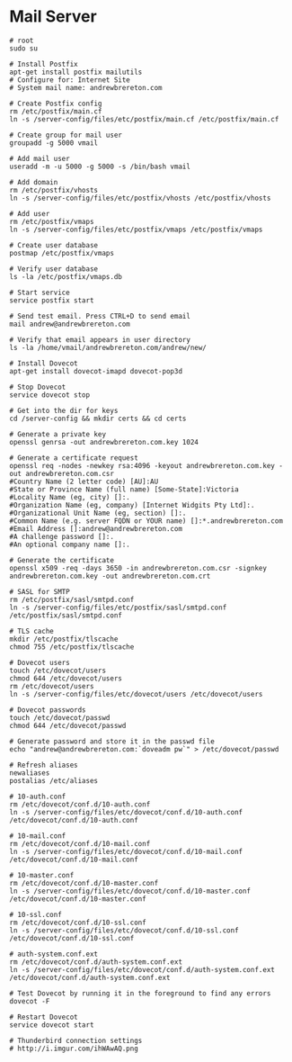 Mail Server
===========

    # root
    sudo su
    
    # Install Postfix
    apt-get install postfix mailutils
    # Configure for: Internet Site
    # System mail name: andrewbrereton.com
    
    # Create Postfix config
    rm /etc/postfix/main.cf
    ln -s /server-config/files/etc/postfix/main.cf /etc/postfix/main.cf
    
    # Create group for mail user
    groupadd -g 5000 vmail
    
    # Add mail user
    useradd -m -u 5000 -g 5000 -s /bin/bash vmail
    
    # Add domain
    rm /etc/postfix/vhosts
    ln -s /server-config/files/etc/postfix/vhosts /etc/postfix/vhosts
    
    # Add user
    rm /etc/postfix/vmaps
    ln -s /server-config/files/etc/postfix/vmaps /etc/postfix/vmaps
    
    # Create user database
    postmap /etc/postfix/vmaps
    
    # Verify user database
    ls -la /etc/postfix/vmaps.db
    
    # Start service
    service postfix start
    
    # Send test email. Press CTRL+D to send email
    mail andrew@andrewbrereton.com
    
    # Verify that email appears in user directory
    ls -la /home/vmail/andrewbrereton.com/andrew/new/
    
    # Install Dovecot
    apt-get install dovecot-imapd dovecot-pop3d
    
    # Stop Dovecot
    service dovecot stop
    
    # Get into the dir for keys
    cd /server-config && mkdir certs && cd certs
    
    # Generate a private key
    openssl genrsa -out andrewbrereton.com.key 1024
    
    # Generate a certificate request
    openssl req -nodes -newkey rsa:4096 -keyout andrewbrereton.com.key -out andrewbrereton.com.csr
    #Country Name (2 letter code) [AU]:AU
    #State or Province Name (full name) [Some-State]:Victoria
    #Locality Name (eg, city) []:.
    #Organization Name (eg, company) [Internet Widgits Pty Ltd]:.
    #Organizational Unit Name (eg, section) []:.
    #Common Name (e.g. server FQDN or YOUR name) []:*.andrewbrereton.com
    #Email Address []:andrew@andrewbrereton.com
    #A challenge password []:.
    #An optional company name []:.
    
    # Generate the certificate
    openssl x509 -req -days 3650 -in andrewbrereton.com.csr -signkey andrewbrereton.com.key -out andrewbrereton.com.crt
    
    # SASL for SMTP
    rm /etc/postfix/sasl/smtpd.conf
    ln -s /server-config/files/etc/postfix/sasl/smtpd.conf /etc/postfix/sasl/smtpd.conf
    
    # TLS cache
    mkdir /etc/postfix/tlscache
    chmod 755 /etc/postfix/tlscache
    
    # Dovecot users
    touch /etc/dovecot/users
    chmod 644 /etc/dovecot/users
    rm /etc/dovecot/users
    ln -s /server-config/files/etc/dovecot/users /etc/dovecot/users
    
    # Dovecot passwords
    touch /etc/dovecot/passwd
    chmod 644 /etc/dovecot/passwd
    
    # Generate password and store it in the passwd file
    echo "andrew@andrewbrereton.com:`doveadm pw`" > /etc/dovecot/passwd
    
    # Refresh aliases
    newaliases
    postalias /etc/aliases
    
    # 10-auth.conf
    rm /etc/dovecot/conf.d/10-auth.conf
    ln -s /server-config/files/etc/dovecot/conf.d/10-auth.conf /etc/dovecot/conf.d/10-auth.conf
    
    # 10-mail.conf
    rm /etc/dovecot/conf.d/10-mail.conf
    ln -s /server-config/files/etc/dovecot/conf.d/10-mail.conf /etc/dovecot/conf.d/10-mail.conf
    
    # 10-master.conf
    rm /etc/dovecot/conf.d/10-master.conf
    ln -s /server-config/files/etc/dovecot/conf.d/10-master.conf /etc/dovecot/conf.d/10-master.conf
    
    # 10-ssl.conf
    rm /etc/dovecot/conf.d/10-ssl.conf
    ln -s /server-config/files/etc/dovecot/conf.d/10-ssl.conf /etc/dovecot/conf.d/10-ssl.conf
    
    # auth-system.conf.ext
    rm /etc/dovecot/conf.d/auth-system.conf.ext
    ln -s /server-config/files/etc/dovecot/conf.d/auth-system.conf.ext /etc/dovecot/conf.d/auth-system.conf.ext
    
    # Test Dovecot by running it in the foreground to find any errors
    dovecot -F
    
    # Restart Dovecot
    service dovecot start
    
    # Thunderbird connection settings
    # http://i.imgur.com/ihWAwAQ.png

